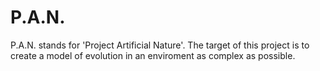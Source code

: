# P.A.N.
P.A.N. stands for 'Project Artificial Nature'. The target of this project is to create a model of evolution in an enviroment as complex as possible.
